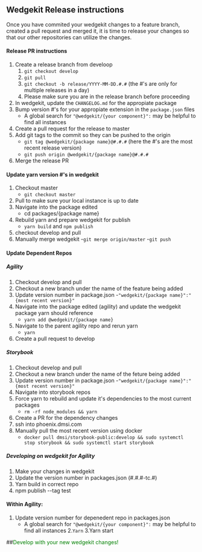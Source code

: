 ## Wedgekit Release instructions
Once you have commited your wedgekit changes to a feature branch, created a pull request and merged it, it is time to release your changes so that our other repositories can utilize the changes.

#### Release PR instructions
1. Create a release branch from develoop
    1. `git checkout develop`
    2. `git pull`
    3. `git checkout -b release/YYYY-MM-DD.#.#` (the #'s are only for multiple releases in a day)
    4. Please make sure you are in the release branch before proceeding
2. In wedgekit, update the `CHANGELOG.md` for the appropiate package
3. Bump version #'s for your appropiate extension in the `package.json` files
    - A global search for `"@wedgekit/{your component}":` may be helpful to find all instances
4. Create a pull request for the release to master
5. Add git tags to the commit so they can be pushed to the origin
    - `git tag @wedgekit/{package name}@#.#.#` (here the #'s are the most recent release version)
    - `git push origin @wedgekit/{package name}@#.#.#`
6. Merge the release PR

#### Update yarn version #'s in wedgekit
1. Checkout master
    - `git checkout master`
2. Pull to make sure your local instance is up to date
3. Navigate into the package edited
    -   cd packages/{package name}
4. Rebuild yarn and prepare wedgekit for publish
    - `yarn build` and `npm publish`
5. checkout develop and pull
6. Manually merge wedgekit
    -`git merge origin/master`
    -`git push`

#### Update Dependent Repos

##### Agility
1. Checkout develop and pull
2. Checkout a new branch under the name of the feature being added
3. Update version number in package.json
    -`"wedgekit/{package name}":"{most recent version}"`
4. Navigate into the package edited (agility) and update the wedgekit package yarn should reference
    - `yarn add @wedgekit/{package name}`
5. Navigate to the parent agility repo and rerun yarn
    - `yarn`
6. Create a pull request to develop

##### Storybook
1. Checkout develop and pull
2. Checkout a new branch under the name of the feture being added
3. Update version number in package.json
    -`"wedgekit/{package name}":"{most recent version}"`
4. Navigate into storybook repos
5. Force yarn to rebuild and update it's dependencies to the most current packages
    - `rm -rf node_modules && yarn`
6. Create a PR for the dependency changes
7. ssh into phoenix.dmsi.com
8. Manually pull the most recent version using docker
    - `docker pull dmsi/storybook-public:develop && sudo systemctl stop storybook && sudo systemctl start storybook`

##### Developing on wedgekit for Agility
1. Make your changes in wedgekit
2. Update the version number in packages.json (#.#.#-tc.#) 
3. Yarn build in correct repo
3. npm publish --tag test 

#### Within Agility:
1. Update version number for depenedent repo in packages.json 
   - A global search for `"@wedgekit/{your component}":` may be helpful to find all instances
2.` Yarn `
3.Yarn start

##<span style="color:green">Develop with your new wedgekit changes!</span>

